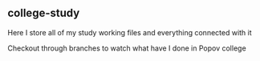 ## college-study
Here I store all of my study working files and everything connected with it

Checkout through branches to watch what have I done in Popov college
